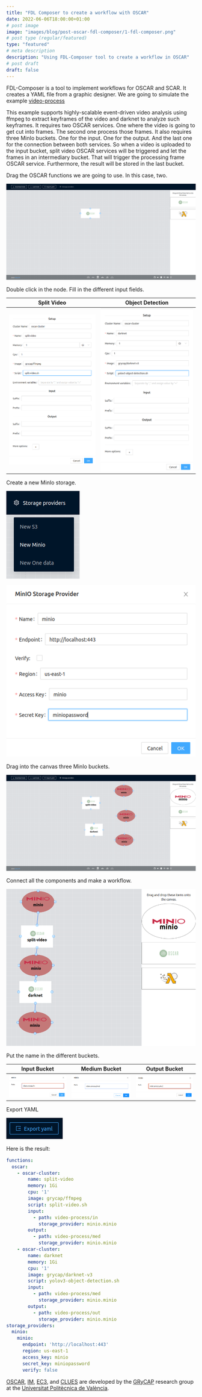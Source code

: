 ```yaml
---
title: "FDL Composer to create a workflow with OSCAR"
date: 2022-06-06T18:00:00+01:00
# post image
image: "images/blog/post-oscar-fdl-composer/1-fdl-composer.png"
# post type (regular/featured)
type: "featured"
# meta description
description: "Using FDL-Composer tool to create a workflow in OSCAR"
# post draft
draft: false
---
```



FDL-Composer is a tool to implement workflows for OSCAR and SCAR. It creates a YAML file from a graphic designer. We are going to simulate the example [video-process](https://github.com/grycap/oscar/tree/master/examples/video-process)

This example supports highly-scalable event-driven video analysis using ffmpeg to extract keyframes of the video and darknet to analyze such keyframes. It requires two OSCAR services. One where the video is going to get cut into frames. The second one process those frames. It also requires three MinIo buckets. One for the input. One for the output. And the last one for the connection between both services. So when a video is uploaded to the input bucket, split video OSCAR services will be triggered and let the frames in an intermediary bucket. That will trigger the processing frame OSCAR service. Furthermore, the result will be stored in the last bucket.

Drag the OSCAR functions we are going to use. In this case, two.

![2-fdl-composer.png](images/blog/post-oscar-fdl-composer/2-fdl-composer.png)

Double click in the node. Fill in the different input fields.

Split Video             |  Object Detection
:-------------------------:|:-------------------------:
![3-fdl-composer.png](images/blog/post-oscar-fdl-composer/3-fdl-composer.png)  |  ![4-fdl-composer.png](images/blog/post-oscar-fdl-composer/4-fdl-composer.png)

Create a new MinIo storage.

![5-fdl-composer.png](images/blog/post-oscar-fdl-composer/5-fdl-composer.png)

![6-fdl-composer.png](images/blog/post-oscar-fdl-composer/6-fdl-composer.png)

Drag into the canvas three MinIo buckets.

![7-fdl-composer.png](images/blog/post-oscar-fdl-composer/7-fdl-composer.png)

Connect all the components and make a workflow.

![8-fdl-composer.png](images/blog/post-oscar-fdl-composer/8-fdl-composer.png)

Put the name in the different buckets.

Input Bucket      |  Medium Bucket |  Output Bucket
:-------------------------:|:-------------------------:|:-------------------------:
![9-fdl-composer.png](images/blog/post-oscar-fdl-composer/9-fdl-composer.png) | ![10-fdl-composer.png](images/blog/post-oscar-fdl-composer/10-fdl-composer.png) | ![11-fdl-composer.png](images/blog/post-oscar-fdl-composer/11-fdl-composer.png)

Export YAML

![12-fdl-composer.png](images/blog/post-oscar-fdl-composer/12-fdl-composer.png)

Here is the result:

``` yaml
functions:
  oscar:
    - oscar-cluster:
        name: split-video
        memory: 1Gi
        cpu: '1'
        image: grycap/ffmpeg
        script: split-video.sh
        input:
          - path: video-process/in
            storage_provider: minio.minio
        output:
          - path: video-process/med
            storage_provider: minio.minio
    - oscar-cluster:
        name: darknet
        memory: 1Gi
        cpu: '1'
        image: grycap/darknet-v3
        script: yolov3-object-detection.sh
        input:
          - path: video-process/med
            storage_provider: minio.minio
        output:
          - path: video-process/out
            storage_provider: minio.minio
storage_providers:
  minio:
    minio:
      endpoint: 'http://localhost:443'
      region: us-east-1
      access_key: minio
      secret_key: miniopassword
      verify: false
```

[OSCAR](https://grycap.github.io/oscar/), [IM](http://www.grycap.upv.es/im), [EC3](https://github.com/grycap/ec3), and [CLUES](https://www.grycap.upv.es/clues/) are developed by the [GRyCAP](https://www.grycap.upv.es/) research group at the [Universitat Politècnica de València](https://www.upv.es/).
